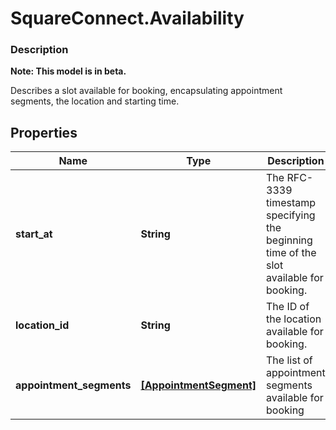 # SquareConnect.Availability

### Description
**Note: This model is in beta.**

Describes a slot available for booking, encapsulating appointment segments, the location and starting time.

## Properties
Name | Type | Description | Notes
------------ | ------------- | ------------- | -------------
**start_at** | **String** | The RFC-3339 timestamp specifying the beginning time of the slot available for booking. | [optional] 
**location_id** | **String** | The ID of the location available for booking. | [optional] 
**appointment_segments** | [**[AppointmentSegment]**](AppointmentSegment.md) | The list of appointment segments available for booking | [optional] 


